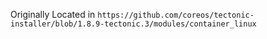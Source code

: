 Originally Located in `https://github.com/coreos/tectonic-installer/blob/1.8.9-tectonic.3/modules/container_linux`

